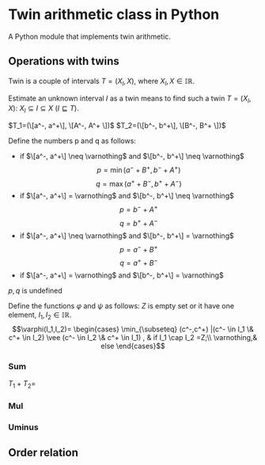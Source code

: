 # Twin arithmetic class in Python
A Python module that implements twin arithmetic.
## Operations with twins
Twin is a couple of intervals $T=(X_l,X)$, where $X_l,X \in \mathbb{IR}$.

Estimate an unknown interval 𝐼 as a twin means to find such a twin $T=(X_l,X)$: $X_l \subseteq I \subseteq X$ ($I \sqsubseteq T$).

$T_1=(\[a^-, a^+\], \[A^-, A^+ \])$
$T_2=(\[b^-, b^+\], \[B^-, B^+ \])$

Define the numbers p and q as follows:
- if $\[a^-, a^+\] \neq \varnothing$ and $\[b^-, b^+\] \neq \varnothing$
$$p=\min{(a^-+B^+, b^-+A^+)}$$
$$q=\max{(a^++B^-, b^++A^-)}$$
- if $\[a^-, a^+\] = \varnothing$ and $\[b^-, b^+\] \neq \varnothing$
$$p=b^-+A^+$$
$$q= b^++A^-$$
- if $\[a^-, a^+\] \neq \varnothing$ and $\[b^-, b^+\] = \varnothing$
$$p=a^-+B^+$$
$$q=a^++B^-$$
- if $\[a^-, a^+\] = \varnothing$ and $\[b^-, b^+\] = \varnothing$

$p,q$ is undefined

Define the functions $\varphi$ and $\psi$ as follows:
$Z$ is empty set or it have one element, $I_1,I_2 \in \mathbb{IR}$.
$$\varphi(I_1,I_2)=
 \begin{cases}
   \min_{\subseteq} (c^-,c^+) |(c^- \in I_1 \& c^+ \in I_2) \vee (с^- \in I_2 \& c^+ \in I_1) ,  & if I_1 \cap I_2 =Z;\\ 
   \varnothing,& else
 \end{cases}$$

### Sum
$T_1+T_2=$

### Mul

### Uminus

## Order relation

